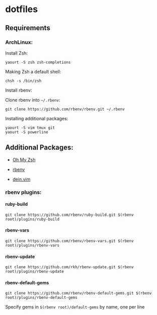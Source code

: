 # dotfiles

## Requirements

### ArchLinux:

Install Zsh:

```
yaourt -S zsh zsh-completions
```

Making Zsh a default shell:

```
chsh -s /bin/zsh
```

Install rbenv:

Clone rbenv into `~/.rbenv`:

```
git clone https://github.com/rbenv/rbenv.git ~/.rbenv
```

Installing additional packages:

```
yaourt -S vim tmux git
yaourt -S powerline
```

## Additional Packages:

* [Oh My Zsh](https://github.com/robbyrussell/oh-my-zsh)

* [rbenv](https://github.com/rbenv/rbenv)

* [dein.vim](https://github.com/Shougo/dein.vim)

### rbenv plugins:

#### ruby-build

```
git clone https://github.com/rbenv/ruby-build.git $(rbenv root)/plugins/ruby-build
```

#### rbenv-vars

```
git clone https://github.com/rbenv/rbenv-vars.git $(rbenv root)/plugins/rbenv-vars
```

#### rbenv-update

```
git clone https://github.com/rkh/rbenv-update.git $(rbenv root)/plugins/rbenv-update
```

#### rbenv-default-gems

```
git clone https://github.com/rbenv/rbenv-default-gems.git $(rbenv root)/plugins/rbenv-default-gems
```

Specify gems in `$(rbenv root)/default-gems` by name, one per line
